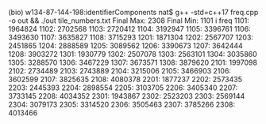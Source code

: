 (bio) w134-87-144-198:identifierComponents nat$ g++ -std=c++17 freq.cpp -o out && ./out tile_numbers.txt 
Final Max: 2308
Final Min: 1101
i  freq
1101: 1964824
1102: 2702568
1103: 2720412
1104: 3192947
1105: 3396761
1106: 3493630
1107: 3635827
1108: 3715293
1201: 1871304
1202: 2567707
1203: 2451865
1204: 2888589
1205: 3089562
1206: 3390673
1207: 3642444
1208: 3903272
1301: 1930779
1302: 2507078
1303: 2563101
1304: 3035860
1305: 3288570
1306: 3467229
1307: 3673571
1308: 3879620
2101: 1997098
2102: 2734489
2103: 2743889
2104: 3215006
2105: 3466903
2106: 3602599
2107: 3825635
2108: 4080378
2201: 1877237
2202: 2573435
2203: 2445393
2204: 2898554
2205: 3103705
2206: 3405340
2207: 3733145
2208: 4034352
2301: 1943867
2302: 2523203
2303: 2569144
2304: 3079173
2305: 3314520
2306: 3505463
2307: 3785266
2308: 4013466